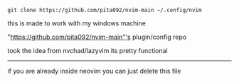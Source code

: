 ```git clone https://github.com/pita092/nvim-main ~/.config/nvim```


this is made to work with my windows machine


"https://github.com/pita092/nvim-main"'s plugin/config repo

took the idea from nvchad/lazyvim
its pretty functional 

****
if you are already inside neovim you can just delete this file 
